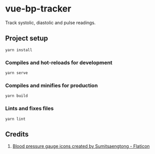 # vue-bp-tracker

Track systolic, diastolic and pulse readings.


## Project setup
```
yarn install
```

### Compiles and hot-reloads for development
```
yarn serve
```

### Compiles and minifies for production
```
yarn build
```

### Lints and fixes files
```
yarn lint
```

## Credits

1. [Blood pressure gauge icons created by Sumitsaengtong - Flaticon](https://www.flaticon.com/free-icons/blood-pressure-gauge "blood pressure gauge icons")

